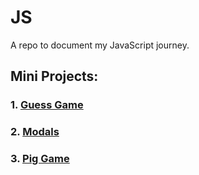 # JS
A repo to document my JavaScript journey.

## Mini Projects: 
### 1. [Guess Game](https://heismanish.github.io/JS/04.%20JS%20in%20the%20Browser_DOM_and%20events/index.html) 
### 2. [Modals](https://heismanish.github.io/JS/05.%20Modals/index.html) 
### 3. [Pig Game](https://heismanish.github.io/JS/06.%20Pig%20Game/index.html) 
